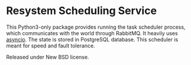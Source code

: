 Resystem Scheduling Service
===========================

This Python3-only package provides running the task scheduler
process, which communicates with the world through RabbitMQ.
It heavily uses [asyncio](http://asyncio.org/). The state is
stored in PostgreSQL database. This scheduler is meant for speed
and fault tolerance.

Released under New BSD license.
